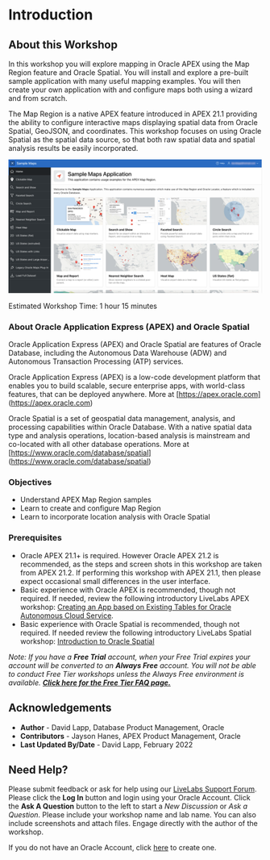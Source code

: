 # Introduction

## About this Workshop

In this workshop you will explore mapping in Oracle APEX using the Map Region feature and Oracle Spatial. You will install and explore a pre-built sample application with many useful mapping examples. You will then create your own application with and configure maps both using a wizard and from scratch.

The Map Region is a native APEX feature introduced in APEX 21.1 providing the ability to configure interactive maps displaying spatial data from Oracle Spatial, GeoJSON, and coordinates. This workshop focuses on using Oracle Spatial as the spatial data source, so that both raw spatial data and spatial analysis results be easily incorporated.

![Sample Maps App](./images/intro-01.png " ")

Estimated Workshop Time: 1 hour 15 minutes


### About Oracle Application Express (APEX) and Oracle Spatial

Oracle Application Express (APEX) and Oracle Spatial are features of Oracle Database, including the Autonomous Data Warehouse (ADW) and Autonomous Transaction Processing (ATP) services. 

Oracle Application Express (APEX) is a low-code development platform that enables you to build scalable, secure enterprise apps, with world-class features, that can be deployed anywhere. More at [https://apex.oracle.com] (https://apex.oracle.com)

Oracle Spatial is a set of geospatial data management, analysis, and processing capabilities within Oracle Database. With a native spatial data type and analysis operations, location-based analysis is mainstream and co-located with all other database operations. More at [https://www.oracle.com/database/spatial] (https://www.oracle.com/database/spatial)

### Objectives

  - Understand APEX Map Region samples
  - Learn to create and configure Map Region
  - Learn to incorporate location analysis with Oracle Spatial


### Prerequisites

  - Oracle APEX 21.1+ is required. However Oracle APEX 21.2 is recommended, as the steps and screen shots in this workshop are taken from APEX 21.2. If performing this workshop with APEX 21.1, then please expect occasional small differences in the user interface.
  - Basic experience with Oracle APEX is recommended, though not required. If needed, review the following introductory LiveLabs APEX workshop: [Creating an App based on Existing Tables for Oracle Autonomous Cloud Service](https://apexapps.oracle.com/pls/apex/dbpm/r/livelabs/view-workshop?wid=628). 
  - Basic experience with Oracle Spatial is recommended, though not required. If needed review the following introductory LiveLabs Spatial workshop: [Introduction to Oracle Spatial]( https://apexapps.oracle.com/pls/apex/dbpm/r/livelabs/view-workshop?wid=736)



*Note: If you have a **Free Trial** account, when your Free Trial expires your account will be converted to an **Always Free** account. You will not be able to conduct Free Tier workshops unless the Always Free environment is available. **[Click here for the Free Tier FAQ page.](https://www.oracle.com/cloud/free/faq.html)***


## Acknowledgements
* **Author** - David Lapp, Database Product Management, Oracle
* **Contributors** - Jayson Hanes, APEX Product Management, Oracle
* **Last Updated By/Date** - David Lapp, February 2022


## Need Help?
Please submit feedback or ask for help using our [LiveLabs Support Forum](https://community.oracle.com/tech/developers/categories/oracle-spatial). Please click the **Log In** button and login using your Oracle Account. Click the **Ask A Question** button to the left to start a *New Discussion* or *Ask a Question*.  Please include your workshop name and lab name.  You can also include screenshots and attach files.  Engage directly with the author of the workshop.

If you do not have an Oracle Account, click [here](https://profile.oracle.com/myprofile/account/create-account.jspx) to create one. 
